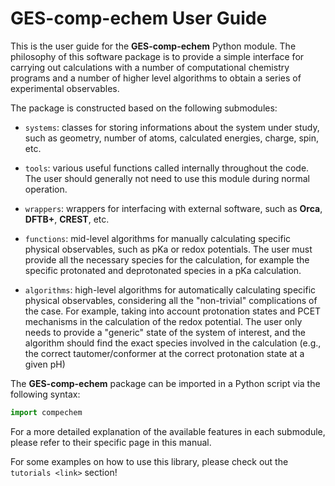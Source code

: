 # GES-comp-echem User Guide

This is the user guide for the **GES-comp-echem** Python module. The philosophy of this software package is to provide a simple interface for carrying out calculations with a number of computational chemistry programs and a number of higher level algorithms to obtain a series of experimental observables.

The package is constructed based on the following submodules:

* `systems`: classes for storing informations about the system under study, such as geometry, number of atoms, calculated energies, charge, spin, etc.

* `tools`: various useful functions called internally throughout the code. The user should generally not need to use this module during normal operation.

* `wrappers`: wrappers for interfacing with external software, such as **Orca**, **DFTB+**, **CREST**, etc.

* `functions`: mid-level algorithms for manually calculating specific physical observables, such as pKa or redox potentials. The user must provide all the necessary species for the calculation, for example the specific protonated and deprotonated species in a pKa calculation.

* `algorithms`: high-level algorithms for automatically calculating specific physical observables, considering all the "non-trivial" complications of the case. For example, taking into account protonation states and PCET mechanisms in the calculation of the redox potential. The user only needs to provide a "generic" state of the system of interest, and the algorithm should find the exact species involved in the calculation (e.g., the correct tautomer/conformer at the correct protonation state at a given pH)

The **GES-comp-echem** package can be imported in a Python script via the following syntax:

```python
import compechem
```

For a more detailed explanation of the available features in each submodule, please refer to their specific page in this manual.

For some examples on how to use this library, please check out the `tutorials <link>` section!